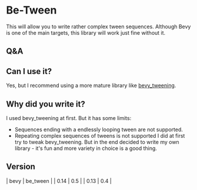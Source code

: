 # Be-Tween 
This will allow you to write rather complex tween sequences. 
Although Bevy is one of the main targets, this library will work just fine without it.

## Q&A
## Can I use it?
Yes, but I recommend using a more mature library like [bevy_tweening](https://crates.io/crates/bevy_tweening).

## Why did you write it?
I used bevy_tweening at first. But it has some limits:
* Sequences ending with a endlessly looping tween are not supported.
* Repeating complex sequences of tweens is not supported
I did at first try to tweak bevy_tweening. But in the end decided to write my own library - it's fun and more variety in choice is a good thing.

## Version
| bevy | be_tween |
| 0.14 | 0.5 |
| 0.13 | 0.4 |
